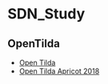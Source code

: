 # SDN_Study

## OpenTilda 
- [Open Tilda](https://www.itnews.com.au/news/telstra-builds-an-sdn-controller-called-openkilda-487068)
- [Open Tilda Apricot 2018](https://2018.apricot.net/assets/files/APNT806/OpenKilda-Stream-Processing-Meets-Openflow.pdf)
